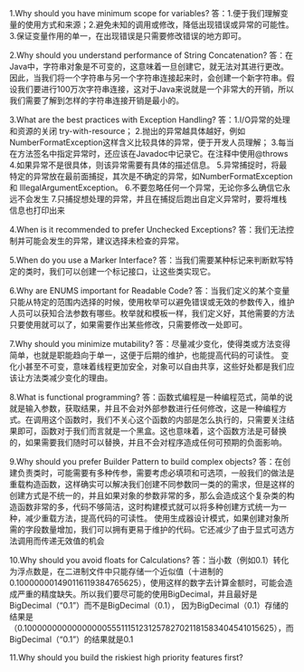 1.Why should you have minimum scope for variables?
答：1.便于我们理解变量的使用方式和来源；2.避免未知的调用或修改，降低出现错误或异常的可能性。
3.保证变量作用的单一，在出现错误是只需要修改错误的地方即可。

2.Why should you understand performance of String Concatenation?
答：在Java中，字符串对象是不可变的，这意味着一旦创建它，​​就无法对其进行更改。因此，当我们将一个字符串与另一个字符串连接起来时，会创建一个新字符串。假设我们要进行100万次字符串连接，这对于Java来说就是一个非常大的开销，所以我们需要了解到怎样的字符串连接开销是最小的。

3.What are the best practices with Exception Handling?
答：1.I/O异常的处理和资源的关闭 try-with-resource；
2.抛出的异常越具体越好，例如NumberFormatException这样含义比较具体的异常，便于开发人员理解；
3.每当在方法签名中指定异常时，还应该在Javadoc中记录它。在注释中使用@throws
4.如果异常不是很具体，则该异常需要有具体的描述信息。
5.异常捕捉时，将最特定的异常放在最前面捕捉，其次是不确定的异常，如NumberFormatException 和 IllegalArgumentException。
6.不要忽略任何一个异常，无论你多么确信它永远不会发生
7.只捕捉想处理的异常，并且在捕捉后跑出自定义异常时，要将堆栈信息也打印出来

4.When is it recommended to prefer Unchecked Exceptions?
答：我们无法控制并可能会发生的异常，建议选择未检查的异常。

5.When do you use a Marker Interface?
答：当我们需要某种标记来判断默写特定的类时，我们可以创建一个标记接口，让这些类实现它。

6.Why are ENUMS important for Readable Code?
答：当我们定义的某个变量只能从特定的范围内选择的时候，使用枚举可以避免错误或无效的参数传入，维护人员可以获知合法参数有哪些。枚举就和模板一样，我们定义好，其他需要的方法只要使用就可以了，如果需要作出某些修改，只需要修改一处即可。

7.Why should you minimize mutability?
答：尽量减少变化，使得类或方法变得简单，也就是职能趋向于单一，这便于后期的维护，也能提高代码的可读性。
变化小甚至不可变，意味着线程更加安全，对象可以自由共享，这些好处都是我们应该让方法类减少变化的理由。

8.What is functional programming?
答：函数式编程是一种编程范式，简单的说就是输入参数，获取结果，并且不会对外部参数进行任何修改，这是一种编程方式。在调用这个函数时，我们不关心这个函数的内部是怎么执行的，只需要关注结果即可，函数对于我们而言就是一个黑盒。这也意味着，这个函数方法是可替换的，如果需要我们随时可以替换，并且不会对程序造成任何可预期的负面影响。

9.Why should you prefer Builder Pattern to build complex objects?
答：在创建负责类时，可能需要有多种传参，需要考虑必填项和可选项，一般我们的做法是重载构造函数，这样确实可以解决我们创建不同参数同一类的的需求，但是这样的创建方式是不统一的，并且如果对象的参数非常的多，那么会造成这个复杂类的构造函数非常的多，代码不够简洁，这时构建模式就可以将多种创建方式统一为一种，减少重载方法，提高代码的可读性。
使用生成器设计模式，如果创建对象所需的字段数量增加，我们可以拥有更易于维护的代码。它还减少了由于显式可选方法调用而传递无效值的机会

10.Why should you avoid floats for Calculations?
答：当小数（例如0.1）转化为浮点数是，在二进制文件中只能存储一个近似值（十进制的0.100000001490116119384765625），使用这样的数字去计算金额时，可能会造成严重的精度缺失。所以我们要尽可能的使用BigDecimal，并且最好是BigDecimal（“0.1”）而不是BigDecimal（0.1）， 因为BigDecimal（0.1）存储的结果是（0.1000000000000000055511151231257827021181583404541015625），而
BigDecimal（“0.1”）的结果就是0.1

11.Why should you build the riskiest high priority features first?

